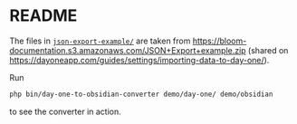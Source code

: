 # README

The files in [`json-export-example/`](json-export-example/) are taken from https://bloom-documentation.s3.amazonaws.com/JSON+Export+example.zip (shared on https://dayoneapp.com/guides/settings/importing-data-to-day-one/).

Run

```sh
php bin/day-one-to-obsidian-converter demo/day-one/ demo/obsidian
```

to see the converter in action.
